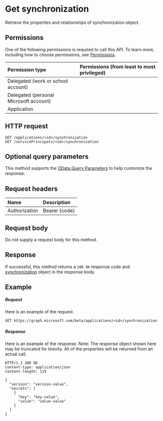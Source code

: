 # Get synchronization

Retrieve the properties and relationships of synchronization object.
## Permissions
One of the following permissions is required to call this API. To learn more, including how to choose permissions, see [Permissions](../../../concepts/permissions_reference.md).

|Permission type      | Permissions (from least to most privileged)              |
|:--------------------|:---------------------------------------------------------|
|Delegated (work or school account) |    |
|Delegated (personal Microsoft account) |    |
|Application |  | 

## HTTP request
<!-- { "blockType": "ignored" } -->
```http
GET /applications/<id>/synchronization
GET /servicePrincipals/<id>/synchronization
```
## Optional query parameters
This method supports the [OData Query Parameters](http://graph.microsoft.io/docs/overview/query_parameters) to help customize the response.

## Request headers
| Name      |Description|
|:----------|:----------|
| Authorization  | Bearer {code}|

## Request body
Do not supply a request body for this method.
## Response
If successful, this method returns a `200 OK` response code and [synchronization](../resources/synchronization.md) object in the response body.
## Example
##### Request
Here is an example of the request.
<!-- {
  "blockType": "request",
  "name": "get_synchronization"
}-->
```http
GET https://graph.microsoft.com/beta/applications/<id>/synchronization
```
##### Response
Here is an example of the response. Note: The response object shown here may be truncated for brevity. All of the properties will be returned from an actual call.
<!-- {
  "blockType": "response",
  "truncated": true,
  "@odata.type": "microsoft.graph.synchronization"
} -->
```http
HTTP/1.1 200 OK
Content-type: application/json
Content-length: 119

{
  "version": "version-value",
  "secrets": [
    {
      "key": "key-value",
      "value": "value-value"
    }
  ]
}
```

<!-- uuid: 8fcb5dbc-d5aa-4681-8e31-b001d5168d79
2015-10-25 14:57:30 UTC -->
<!-- {
  "type": "#page.annotation",
  "description": "Get synchronization",
  "keywords": "",
  "section": "documentation",
  "tocPath": ""
}-->